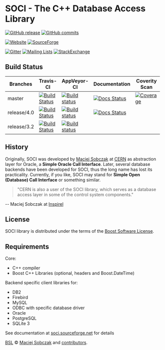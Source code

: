 # SOCI - The C++ Database Access Library

[![GitHub release](https://img.shields.io/github/tag/SOCI/soci.svg)](https://github.com/SOCI/soci/releases/tag/v4.0.2)
[![GitHub commits](https://img.shields.io/github/commits-since/SOCI/soci/v4.0.2.svg)](https://github.com/SOCI/soci/tree/release/4.0)

[![Website](https://img.shields.io/website-up-down-green-red/http/shields.io.svg?label=soci.sourceforge.net)](http://soci.sourceforge.net)
[![SourceForge](https://img.shields.io/sourceforge/dm/soci.svg)](https://sourceforge.net/projects/soci/files/)

[![Gitter](https://img.shields.io/gitter/room/SOCI/soci.svg)](https://gitter.im/SOCI/soci)
[![Mailing Lists](https://img.shields.io/badge/mailing--lists-ok-yellowgreen.svg)](https://sourceforge.net/p/soci/mailman/)
[![StackExchange](https://img.shields.io/stackexchange/stackoverflow/t/soci.svg)](https://stackoverflow.com/questions/tagged/soci)

## Build Status

| Branches    | Travis-CI | AppVeyor-CI | Documentation | Coverity Scan  |
|-------------|-----------|-------------|---------------|----------------|
| master      | [![Build Status](https://travis-ci.org/SOCI/soci.svg?branch=master)](https://travis-ci.org/SOCI/soci/branches) | [![Build status](https://ci.appveyor.com/api/projects/status/dtp5mvbeyu9aqupr/branch/master?svg=true)](https://ci.appveyor.com/project/SOCI/soci/branch/master) | [![Docs Status](https://circleci.com/gh/SOCI/soci/tree/master.svg?style=svg&circle-token=5d31c692ed5fcffa5c5fc6b7fe2257b34d78f3c9)](https://circleci.com/gh/SOCI/soci/tree/master) | [![Coverage](https://scan.coverity.com/projects/6581/badge.svg)](https://scan.coverity.com/projects/soci-soci) |
| release/4.0 | [![Build Status](https://travis-ci.org/SOCI/soci.svg?branch=release%2F4.0)](https://travis-ci.org/SOCI/soci/branches) | [![Build status](https://ci.appveyor.com/api/projects/status/dtp5mvbeyu9aqupr/branch/release/4.0?svg=true)](https://ci.appveyor.com/project/SOCI/soci/branch/release/4.0) | [![Docs Status](https://circleci.com/gh/SOCI/soci/tree/release%2F4.0.svg?style=svg&circle-token=5d31c692ed5fcffa5c5fc6b7fe2257b34d78f3c9)](https://circleci.com/gh/SOCI/soci/tree/release%2F4.0) | |
| release/3.2 | [![Build Status](https://travis-ci.org/SOCI/soci.svg?branch=release%2F3.2)](https://travis-ci.org/SOCI/soci/branches) | [![Build status](https://ci.appveyor.com/api/projects/status/dtp5mvbeyu9aqupr/branch/release/3.2?svg=true)](https://ci.appveyor.com/project/SOCI/soci/branch/release/3.2) | | |

## History

Originally, SOCI was developed by [Maciej Sobczak](http://www.msobczak.com/)
at [CERN](http://www.cern.ch/) as abstraction layer for Oracle,
a **Simple Oracle Call Interface**.
Later, several database backends have been developed for SOCI,
thus the long name has lost its practicality.
Currently, if you like, SOCI may stand for **Simple Open (Database) Call Interface**
or something similar.

> "CERN is also a user of the SOCI library, which serves as a database access
> layer in some of the control system components."

-- Maciej Sobczak at [Inspirel](http://www.inspirel.com/users.html)

## License

SOCI library is distributed under the terms of the [Boost Software License](http://www.boost.org/LICENSE_1_0.txt).

## Requirements

Core:

* C++ compiler
* Boost C++ Libraries (optional, headers and Boost.DateTime)

Backend specific client libraries for:

* DB2
* Firebird
* MySQL
* ODBC with specific database driver
* Oracle
* PostgreSQL
* SQLite 3

See documentation at [soci.sourceforge.net](http://soci.sourceforge.net) for details

[BSL](http://www.boost.org/LICENSE_1_0.txt) &copy;
[Maciej Sobczak](http://github.com/msobczak) and [contributors](https://github.com/SOCI/soci/graphs/contributors).
